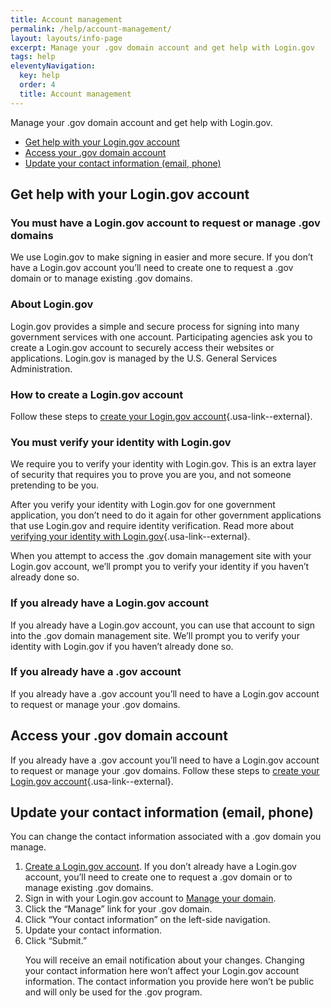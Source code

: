 ```yaml
---
title: Account management
permalink: /help/account-management/
layout: layouts/info-page
excerpt: Manage your .gov domain account and get help with Login.gov
tags: help
eleventyNavigation:
  key: help
  order: 4
  title: Account management
---
```


Manage your .gov domain account and get help with Login.gov.
 
- [Get help with your Login.gov account](#get-help-with-your-Login.gov-account)
- [Access your .gov domain account](#access-your-.gov-domain-account)
- [Update your contact information (email, phone)](#update-your-contact-information)

## Get help with your Login.gov account

### You must have a Login.gov account to request or manage .gov domains

We use Login.gov to make signing in easier and more secure. If you don’t have a Login.gov account you’ll need to create one to request a .gov domain or to manage existing .gov domains. 

### About Login.gov

Login.gov provides a simple and secure process for signing into many government services with one account. Participating agencies ask you to create a Login.gov account to securely access their websites or applications. Login.gov is managed by the U.S. General Services Administration.

### How to create a Login.gov account

Follow these steps to [create your Login.gov account](https://login.gov/help/get-started/create-your-account/){.usa-link--external}.

### You must verify your identity with Login.gov

We require you to verify your identity with Login.gov. This is an extra layer of security that requires you to prove you are you, and not someone pretending to be you.

After you verify your identity with Login.gov for one government application, you don’t need to do it again for other government applications that use Login.gov and require identity verification. Read more about [verifying your identity with Login.gov](https://login.gov/help/verify-your-identity/how-to-verify-your-identity/){.usa-link--external}. 

When you attempt to access the .gov domain management site with your Login.gov account, we’ll prompt you to verify your identity if you haven’t already done so.

### If you already have a Login.gov account

If you already have a Login.gov account, you can use that account to sign into the .gov domain management site. We’ll prompt you to verify your identity with Login.gov if you haven’t already done so.

### If you already have a .gov account

If you already have a .gov account you’ll need to have a Login.gov account to request or manage your .gov domains.

## Access your .gov domain account

If you already have a .gov account you’ll need to have a Login.gov account to request or manage your .gov domains. Follow these steps to [create your Login.gov account](https://login.gov/help/get-started/create-your-account/){.usa-link--external}.

## Update your contact information (email, phone)

You can change the contact information associated with a .gov domain you manage.

<ol>
<li><a href="https://login.gov/help/get-started/create-your-account/ class="usa-link usa-link--external">Create a Login.gov account</a>. If you don’t already have a Login.gov account, you’ll need to create one to request a .gov domain or to manage existing .gov domains.</li> 
<li>Sign in with your Login.gov account to <a href="#">Manage your domain</a>.</li>  
<li>Click the “Manage” link for your .gov domain.</li>
<li>Click “Your contact information” on the left-side navigation.</li>
<li>Update your contact information.</li> 
<li>Click “Submit.”</li>

You will receive an email notification about your changes. Changing your contact information here won’t affect your Login.gov account information. The contact information you provide here won’t be public and will only be used for the .gov program.
 




